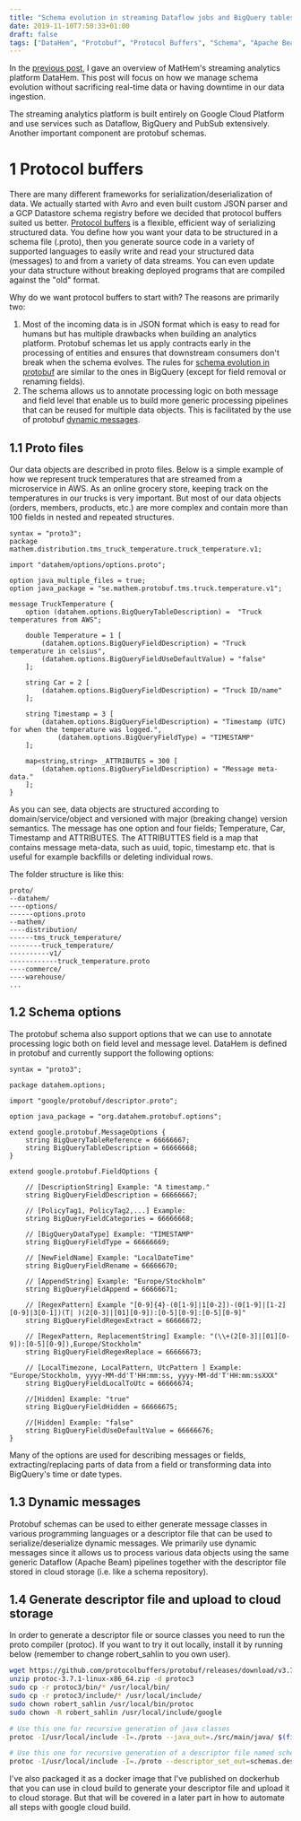 ```yaml
---
title: "Schema evolution in streaming Dataflow jobs and BigQuery tables, part 1"
date: 2019-11-10T7:50:33+01:00
draft: false
tags: ["DataHem", "Protobuf", "Protocol Buffers", "Schema", "Apache Beam", "BigQuery", "Dataflow"]
---
```


In the [previous post](https://robertsahlin.com/fast-and-flexible-data-pipelines-with-protobuf-schema-registry/), I gave an overview of MatHem's streaming analytics platform DataHem. This post will focus on how we manage schema evolution without sacrificing real-time data or having downtime in our data ingestion.

The streaming analytics platform is built entirely on Google Cloud Platform and use services such as Dataflow, BigQuery and PubSub extensively. Another important component are protobuf schemas. 

# 1 Protocol buffers
There are many different frameworks for serialization/deserialization of data. We actually started with Avro and even built custom JSON parser and a GCP Datastore schema registry before we decided that protocol buffers suited us better. [Protocol buffers](https://developers.google.com/protocol-buffers) is a flexible, efficient way of serializing structured data. You define how you want your data to be structured in a schema file (.proto), then you generate source code in a variety of supported languages to easily write and read your structured data (messages) to and from a variety of data streams. You can even update your data structure without breaking deployed programs that are compiled against the "old" format.

Why do we want protocol buffers to start with? The reasons are primarily two:
1. Most of the incoming data is in JSON format which is easy to read for humans but has multiple drawbacks when building an analytics platform. Protobuf schemas let us apply contracts early in the processing of entities and ensures that downstream consumers don't break when the schema evolves. The rules for [schema evolution in protobuf](https://developers.google.com/protocol-buffers/docs/proto3#updating) are similar to the ones in BigQuery (except for field removal or renaming fields).
2. The schema allows us to annotate processing logic on both message and field level that enable us to build more generic processing pipelines that can be reused for multiple data objects. This is facilitated by the use of protobuf [dynamic messages](https://developers.google.com/protocol-buffers/docs/techniques#self-description).

## 1.1 Proto files
Our data objects are described in proto files. Below is a simple example of how we represent truck temperatures that are streamed from a microservice in AWS. As an online grocery store, keeping track on the temperatures in our trucks is very important. But most of our data objects (orders, members, products, etc.) are more complex and contain more than 100 fields in nested and repeated structures.

```
syntax = "proto3";
package mathem.distribution.tms_truck_temperature.truck_temperature.v1;

import "datahem/options/options.proto";

option java_multiple_files = true;
option java_package = "se.mathem.protobuf.tms.truck.temperature.v1";

message TruckTemperature {
    option (datahem.options.BigQueryTableDescription) =  "Truck temperatures from AWS";
    
    double Temperature = 1 [
        (datahem.options.BigQueryFieldDescription) = "Truck temperature in celsius",
        (datahem.options.BigQueryFieldUseDefaultValue) = "false"
    ];
    
    string Car = 2 [
        (datahem.options.BigQueryFieldDescription) = "Truck ID/name"
    ];
    
    string Timestamp = 3 [
        (datahem.options.BigQueryFieldDescription) = "Timestamp (UTC) for when the temperature was logged.", 
            (datahem.options.BigQueryFieldType) = "TIMESTAMP"
    ];
    
    map<string,string> _ATTRIBUTES = 300 [
        (datahem.options.BigQueryFieldDescription) = "Message meta-data." 
    ];
}
```
As you can see, data objects are structured according to domain/service/object and versioned with major (breaking change) version semantics. The message has one option and four fields; Temperature, Car, Timestamp and ATTRIBUTES. The ATTRIBUTTES field is a map that contains message meta-data, such as uuid, topic, timestamp etc. that is useful for example backfills or deleting individual rows.

The folder structure is like this:
```
proto/
--datahem/
----options/
------options.proto
--mathem/
----distribution/
------tms_truck_temperature/
--------truck_temperature/
----------v1/
------------truck_temperature.proto
----commerce/
----warehouse/
...
```

## 1.2 Schema options
The protobuf schema also support options that we can use to annotate processing logic both on field level and message level. DataHem is defined in protobuf and currently support the following options:
```
syntax = "proto3";

package datahem.options;

import "google/protobuf/descriptor.proto";

option java_package = "org.datahem.protobuf.options";

extend google.protobuf.MessageOptions {
    string BigQueryTableReference = 66666667;
    string BigQueryTableDescription = 66666668;
}

extend google.protobuf.FieldOptions {

    // [DescriptionString] Example: "A timestamp."
    string BigQueryFieldDescription = 66666667;

    // [PolicyTag1, PolicyTag2,...] Example:
    string BigQueryFieldCategories = 66666668;

    // [BigQueryDataType] Example: "TIMESTAMP"
    string BigQueryFieldType = 66666669; 

    // [NewFieldName] Example: "LocalDateTime"
    string BigQueryFieldRename = 66666670; 

    // [AppendString] Example: "Europe/Stockholm"
    string BigQueryFieldAppend = 66666671; 

    // [RegexPattern] Example "[0-9]{4}-(0[1-9]|1[0-2])-(0[1-9]|[1-2][0-9]|3[0-1])(T| )(2[0-3]|[01][0-9]):[0-5][0-9]:[0-5][0-9]"
    string BigQueryFieldRegexExtract = 66666672; 

    // [RegexPattern, ReplacementString] Example: "(\\+(2[0-3]|[01][0-9]):[0-5][0-9]),Europe/Stockholm"
    string BigQueryFieldRegexReplace = 66666673; 

    // [LocalTimezone, LocalPattern, UtcPattern ] Example: "Europe/Stockholm, yyyy-MM-dd'T'HH:mm:ss, yyyy-MM-dd'T'HH:mm:ssXXX"
    string BigQueryFieldLocalToUtc = 66666674; 

    //[Hidden] Example: "true"
    string BigQueryFieldHidden = 66666675;

    //[Hidden] Example: "false"
    string BigQueryFieldUseDefaultValue = 66666676; 
}
```
Many of the options are used for describing messages or fields, extracting/replacing parts of data from a field or transforming data into BigQuery's time or date types.

## 1.3 Dynamic messages
Protobuf schemas can be used to either generate message classes in various programming languages or a descriptor file that can be used to serialize/deserialize dynamic messages. We primarily use dynamic messages since it allows us to process various data objects using the same generic Dataflow (Apache Beam) pipelines together with the descriptor file stored in cloud storage (i.e. like a schema repository).

## 1.4 Generate descriptor file and upload to cloud storage
In order to generate a descriptor file or source classes you need to run the proto compiler (protoc). If you want to try it out locally, install it by running below (remember to change robert_sahlin to you own user).

```bash
wget https://github.com/protocolbuffers/protobuf/releases/download/v3.7.1/protoc-3.7.1-linux-x86_64.zip
unzip protoc-3.7.1-linux-x86_64.zip -d protoc3
sudo cp -r protoc3/bin/* /usr/local/bin/
sudo cp -r protoc3/include/* /usr/local/include/
sudo chown robert_sahlin /usr/local/bin/protoc
sudo chown -R robert_sahlin /usr/local/include/google

# Use this one for recursive generation of java classes
protoc -I/usr/local/include -I=./proto --java_out=./src/main/java/ $(find proto -iname "*.proto")

# Use this one for recursive generation of a descriptor file named schemas.desc
protoc -I/usr/local/include -I=./proto --descriptor_set_out=schemas.desc --include_imports $(find proto -iname "*.proto")
```
I've also packaged it as a docker image that I've published on dockerhub that you can use in cloud build to generate your descriptor file and upload it to cloud storage. But that will be covered in a later part in how to automate all steps with google cloud build.
